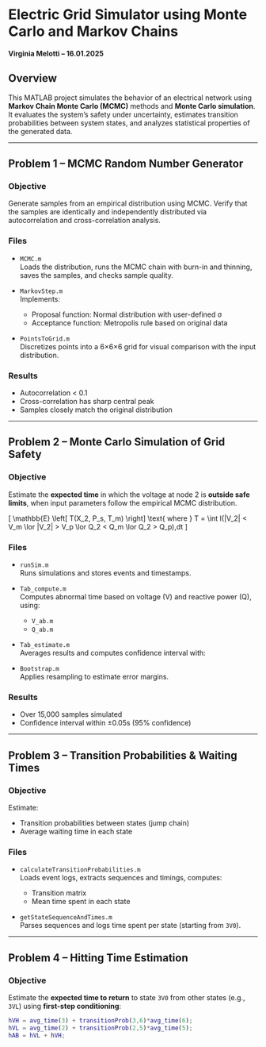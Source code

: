 
# Electric Grid Simulator using Monte Carlo and Markov Chains  
**Virginia Melotti – 16.01.2025**

## Overview

This MATLAB project simulates the behavior of an electrical network using **Markov Chain Monte Carlo (MCMC)** methods and **Monte Carlo simulation**. It evaluates the system’s safety under uncertainty, estimates transition probabilities between system states, and analyzes statistical properties of the generated data.

---

## Problem 1 – MCMC Random Number Generator

### Objective
Generate samples from an empirical distribution using MCMC. Verify that the samples are identically and independently distributed via autocorrelation and cross-correlation analysis.

### Files
- `MCMC.m`  
  Loads the distribution, runs the MCMC chain with burn-in and thinning, saves the samples, and checks sample quality.

- `MarkovStep.m`  
  Implements:
  - Proposal function: Normal distribution with user-defined σ
  - Acceptance function: Metropolis rule based on original data

- `PointsToGrid.m`  
  Discretizes points into a 6×6×6 grid for visual comparison with the input distribution.

### Results
- Autocorrelation < 0.1
- Cross-correlation has sharp central peak
- Samples closely match the original distribution

---

## Problem 2 – Monte Carlo Simulation of Grid Safety

### Objective
Estimate the **expected time** in which the voltage at node 2 is **outside safe limits**, when input parameters follow the empirical MCMC distribution.

\[
\mathbb{E} \left[ T(X_2, P_s, T_m) \right] \text{ where } T = \int I(|V_2| < V_m \lor |V_2| > V_p \lor Q_2 < Q_m \lor Q_2 > Q_p)\,dt
\]

### Files
- `runSim.m`  
  Runs simulations and stores events and timestamps.

- `Tab_compute.m`  
  Computes abnormal time based on voltage (V) and reactive power (Q), using:
  - `V_ab.m`
  - `Q_ab.m`

- `Tab_estimate.m`  
  Averages results and computes confidence interval with:

- `Bootstrap.m`  
  Applies resampling to estimate error margins.

### Results
- Over 15,000 samples simulated
- Confidence interval within ±0.05s (95% confidence)

---

## Problem 3 – Transition Probabilities & Waiting Times

### Objective
Estimate:
- Transition probabilities between states (jump chain)
- Average waiting time in each state

### Files
- `calculateTransitionProbabilities.m`  
  Loads event logs, extracts sequences and timings, computes:
  - Transition matrix
  - Mean time spent in each state

- `getStateSequenceAndTimes.m`  
  Parses sequences and logs time spent per state (starting from `3V0`).

---

## Problem 4 – Hitting Time Estimation

### Objective
Estimate the **expected time to return** to state `3V0` from other states (e.g., `3VL`) using **first-step conditioning**:

```matlab
hVH = avg_time(3) + transitionProb(3,6)*avg_time(6);
hVL = avg_time(2) + transitionProb(2,5)*avg_time(5);
hAB = hVL + hVH;
